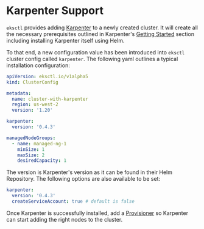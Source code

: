 # Karpenter Support

`eksctl` provides adding [Karpenter](https://karpenter.sh/) to a newly created cluster. It will create all the necessary
prerequisites outlined in Karpenter's [Getting Started](https://karpenter.sh/docs/getting-started/) section including installing
Karpenter itself using Helm.

To that end, a new configuration value has been introduced into `eksctl` cluster config called `karpenter`. The following
yaml outlines a typical installation configuration:

```yaml
apiVersion: eksctl.io/v1alpha5
kind: ClusterConfig

metadata:
  name: cluster-with-karpenter
  region: us-west-2
  version: '1.20'

karpenter:
  version: '0.4.3'

managedNodeGroups:
  - name: managed-ng-1
    minSize: 1
    maxSize: 2
    desiredCapacity: 1
```

The version is Karpenter's version as it can be found in their Helm Repository. The following options are also available
to be set: 

```yaml
karpenter:
  version: '0.4.3'
  createServiceAccount: true # default is false  
```

Once Karpenter is successfully installed, add a [Provisioner](https://karpenter.sh/docs/provisioner/) so Karpenter
can start adding the right nodes to the cluster.
